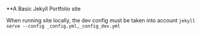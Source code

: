 **A Basic Jekyll Portfolio site

When running site locally, the dev config must be taken into account
`jekyll serve --config _config.yml,_config_dev.yml`
